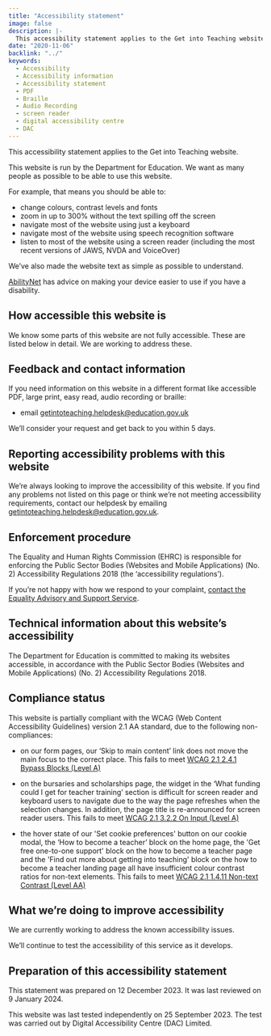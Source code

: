```yaml
---
title: "Accessibility statement"
image: false
description: |-
  This accessibility statement applies to the Get into Teaching website, which is run by the Department for Education.
date: "2020-11-06"
backlink: "../"
keywords:
  - Accessibility
  - Accessibility information
  - Accessibility statement
  - PDF
  - Braille
  - Audio Recording
  - screen reader
  - digital accessibility centre
  - DAC
---
```


This accessibility statement applies to the Get into Teaching website.

This website is run by the Department for Education. We want as many people as possible to be able to use this website.

For example, that means you should be able to:

* change colours, contrast levels and fonts
* zoom in up to 300% without the text spilling off the screen
* navigate most of the website using just a keyboard
* navigate most of the website using speech recognition software
* listen to most of the website using a screen reader (including the most recent versions of JAWS, NVDA and VoiceOver)

We’ve also made the website text as simple as possible to understand.

[AbilityNet](https://mcmw.abilitynet.org.uk/) has advice on making your device easier to use if you have a disability.

## How accessible this website is

We know some parts of this website are not fully accessible. These are listed below in detail. We are working to address these.

## Feedback and contact information

If you need information on this website in a different format like accessible PDF, large print, easy read, audio recording or braille:

* email [getintoteaching.helpdesk@education.gov.uk](mailto:getintoteaching.helpdesk@education.gov.uk)

We’ll consider your request and get back to you within 5 days.

## Reporting accessibility problems with this website

We’re always looking to improve the accessibility of this website. If you find any problems not listed on this page or think we’re not meeting accessibility requirements, contact our helpdesk by emailing [getintoteaching.helpdesk@education.gov.uk](mailto:getintoteaching.helpdesk@education.gov.uk).

## Enforcement procedure

The Equality and Human Rights Commission (EHRC) is responsible for enforcing the Public Sector Bodies (Websites and Mobile Applications) (No. 2) Accessibility Regulations 2018 (the ‘accessibility regulations’).

If you’re not happy with how we respond to your complaint, [contact the Equality Advisory and Support Service](https://www.equalityadvisoryservice.com/).

## Technical information about this website’s accessibility

The Department for Education is committed to making its websites accessible, in accordance with the Public Sector Bodies (Websites and Mobile Applications) (No. 2) Accessibility Regulations 2018.

## Compliance status

This website is partially compliant with the WCAG (Web Content Accessibility Guidelines) version 2.1 AA standard, due to the following non-compliances:

* on our form pages, our ‘Skip to main content’ link does not move the main focus to the correct place. This fails to meet [WCAG 2.1 2.4.1 Bypass Blocks (Level A)](https://www.w3.org/WAI/WCAG21/Understanding/bypass-blocks.html)

* on the bursaries and scholarships page, the widget in the ‘What funding could I get for teacher training’ section is difficult for screen reader and keyboard users to navigate due to the way the page refreshes when the selection changes. In addition, the page title is re-announced for screen reader users. This fails to meet [WCAG 2.1 3.2.2 On Input (Level A)](https://www.w3.org/WAI/WCAG21/Understanding/on-input.html)

* the hover state of our 'Set cookie preferences' button on our cookie modal, the ‘How to become a teacher’ block on the home page, the 'Get free one-to-one support' block on the how to become a teacher page and the 'Find out more about getting into teaching' block on the how to become a teacher landing page all have insufficient colour contrast ratios for non-text elements. This fails to meet [WCAG 2.1 1.4.11 Non-text Contrast (Level AA)](https://www.w3.org/WAI/WCAG21/Understanding/non-text-contrast.html)

## What we’re doing to improve accessibility

We are currently working to address the known accessibility issues.

We’ll continue to test the accessibility of this service as it develops.

## Preparation of this accessibility statement

This statement was prepared on 12 December 2023. It was last reviewed on 9 January 2024.

This website was last tested independently on 25 September 2023. The test was carried out by Digital Accessibility Centre (DAC) Limited.
